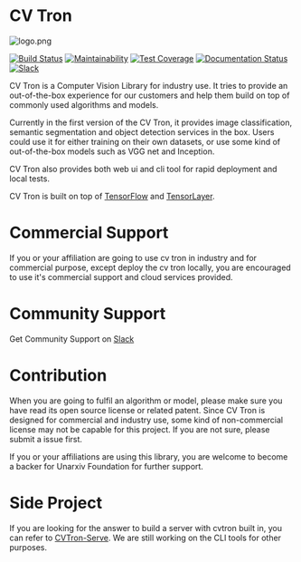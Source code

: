 # CV Tron

![logo.png](http://ac-5focnst0.clouddn.com/1a6303279b0a69375abc.png)

[![Build Status](https://travis-ci.org/cv-group/CVTron.svg?branch=master)](https://travis-ci.org/cv-group/CVTron)
[![Maintainability](https://api.codeclimate.com/v1/badges/721858de11e15ef33f2a/maintainability)](https://codeclimate.com/github/cv-group/CVTron/maintainability)
[![Test Coverage](https://api.codeclimate.com/v1/badges/721858de11e15ef33f2a/test_coverage)](https://codeclimate.com/github/cv-group/CVTron/test_coverage)
[![Documentation Status](https://readthedocs.org/projects/cvtron/badge/?version=latest)](http://cvtron.readthedocs.io/en/latest/?badge=latest)
[![Slack](https://img.shields.io/badge/chat-on%20slack-7289da.svg)](https://discord.gg/fHYJXKX)

CV Tron is a Computer Vision Library for industry use. It tries to provide an out-of-the-box experience for our customers and help them build on top of commonly used algorithms and models.

Currently in the first version of the CV Tron, it provides image classification, semantic segmentation and object detection services in the box. Users could use it for either training on their own datasets, or use some kind of out-of-the-box models such as VGG net and Inception.

CV Tron also provides both web ui and cli tool for rapid deployment and local tests.

CV Tron is built on top of [TensorFlow](https://github.com/tensorflow/tensorflow) and [TensorLayer](https://github.com/tensorlayer/tensorlayer). 

# Commercial Support

If you or your affiliation are going to use cv tron in industry and for commercial purpose, except deploy the cv tron locally, you are encouraged to use it's commercial support and cloud services provided.

# Community Support

Get Community Support on [Slack](https://cvtron.slack.com)

# Contribution 

When you are going to fulfil an algorithm or model, please make sure you have read its open source license or related patent. Since CV Tron is designed for commercial and industry use, some kind of non-commercial license may not be capable for this project. If you are not sure, please submit a issue first. 

If you or your affiliations are using this library, you are welcome to become a backer for Unarxiv Foundation for further support.

# Side Project

If you are looking for the answer to build a server with cvtron built in, you can refer to [CVTron-Serve](https://github.com/cv-group/CVTron-Serve). We are still working on the CLI tools for other purposes.